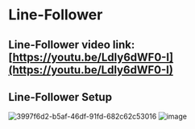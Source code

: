# Line-Follower

## Line-Follower video link: [https://youtu.be/Ldly6dWF0-I](https://youtu.be/Ldly6dWF0-I)

## Line-Follower Setup
![3997f6d2-b5af-46df-91fd-682c62c53016](https://user-images.githubusercontent.com/73032808/213567279-e33116b7-b741-4331-ba58-dfcd8ea7bcbd.jpg)
![image](https://user-images.githubusercontent.com/73032808/213567286-87fea946-32b2-4e86-b6ca-47e864c130ea.jpg)
